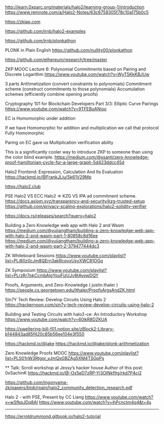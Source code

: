 http://learn.0xparc.org/materials/halo2/learning-group-1/introduction
https://www.remnote.com/a/Halo2-Notes/63c6758305f78c10a175b0c5



https://zkiap.com

https://github.com/irnb/halo2-examples

https://github.com/irnb/plonkathon

PLONK in Plain English
https://github.com/nullity00/plonkathon

https://github.com/ethereum/research/tree/master

ZKP MOOC Lecture 6: Polynomial Commitments based on Pairing and Discrete Logarithm
https://www.youtube.com/watch?v=WyT5KkKBJUw


3 parts
Arithmetization (convert constraints to polynomials)
Commitment scheme (construct commitments to those polynomials)
Accumulation schemes (efficiently combine opening proofs)

Cryptography 101 for Blockchain Developers Part 3/3: Elliptic Curve Pairings
https://www.youtube.com/watch?v=9TFEBuANioo

EC is Homomorphic under addition 

If we have Homomorphic for addition and multiplication we call that protocol Fully Homomorphic

Paring on EC gave us Multiplication verification ability


This is a significantly cooler way to introduce ZKP to someone than using the color blind example.
https://medium.com/@ssanti/zero-knowledge-proof-hamiltonian-cycle-for-a-large-graph-5d423ddcc45d

Halo2 Frontend: Expression, Calculation And Its Evaluation
https://hackmd.io/@FrankJLiu/Sk61V29Mp


https://halo2.club

PSE Halo2 VS ECC Halo2 => KZG VS IPA ad commitment scheme. 
https://docs.axiom.xyz/transparency-and-security/kzg-trusted-setup
https://github.com/privacy-scaling-explorations/halo2-solidity-verifier


https://docs.rs/releases/search?query=halo2

Building a Zero Knowledge web app with Halo 2 and Wasm 
https://medium.com/@yujiangtham/building-a-zero-knowledge-web-app-with-halo-2-and-wasm-part-1-80858c8d16ee
https://medium.com/@yujiangtham/building-a-zero-knowledge-web-app-with-halo-2-and-wasm-part-2-379477444dc3

ZK Whiteboard Sessions
https://www.youtube.com/playlist?list=PLj80z0cJm8QErn3akRcqvxUsyXWC81OGq

ZK Symposium
https://www.youtube.com/playlist?list=PLrzRr7okCcmbAlgYpuFjzUJv8tAyowDQY

Proofs, Arguments, and Zero-Knowledge (  justin.thaler )
https://people.cs.georgetown.edu/jthaler/ProofsArgsAndZK.html

Sin7Y Tech Review: Develop Circuits Using Halo 2
https://hackernoon.com/sin7y-tech-review-develop-circuits-using-halo-2


Building and Testing Circuits with halo2-ce: An Introductory Workshop
https://www.youtube.com/watch?v=60lkR8DZKUA

https://sweltering-bill-f01.notion.site/zBlock2-Library-b144843ad85f420c85b56ee104e3f550


https://hackmd.io/@jake
https://hackmd.io/@jake/plonk-arithmetization


Zero Knowledge Proofs MOOC
https://www.youtube.com/playlist?list=PLS01nW3Rtgor_yJmQsGBZAg5XM4TSGpPs


** Talk: Scroll workshop at Jessy’s hacker house
Author of this post: 0xSachinK
https://hackmd.io/@-Ox5eD7zRP-Yj3OINkfltg/rkd7P4cj2

https://github.com/ingonyama-zk/papers/blob/main/halo2_community_detection_research.pdf

Halo 2 - with PSE, Present by CC Liang
https://www.youtube.com/watch?v=wSfkpJDq8AI
https://www.youtube.com/watch?v=ihPcnctm4q4&t=4s


***
https://erroldrummond.gitbook.io/halo2-tutorial









